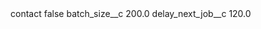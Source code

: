<?xml version="1.0" encoding="UTF-8"?>
<CustomMetadata xmlns="http://soap.sforce.com/2006/04/metadata" xmlns:xsi="http://www.w3.org/2001/XMLSchema-instance" xmlns:xsd="http://www.w3.org/2001/XMLSchema">
    <label>contact</label>
    <protected>false</protected>
    <values>
        <field>batch_size__c</field>
        <value xsi:type="xsd:double">200.0</value>
    </values>
    <values>
        <field>delay_next_job__c</field>
        <value xsi:type="xsd:double">120.0</value>
    </values>
</CustomMetadata>
